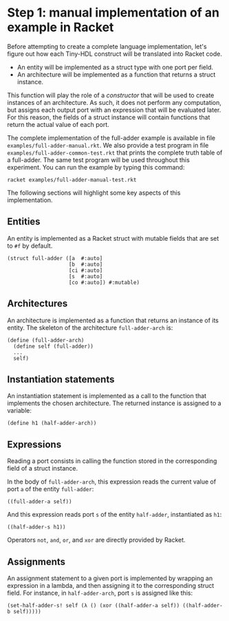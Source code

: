 # Step 1: manual implementation of an example in Racket

Before attempting to create a complete language implementation, let's figure
out how each Tiny-HDL construct will be translated into Racket code.

* An entity will be implemented as a struct type with one port per field.
* An architecture will be implemented as a function that returns a struct instance.

This function will play the role of a *constructor* that will be used to create
instances of an architecture.
As such, it does not perform any computation, but assigns each output port with
an expression that will be evaluated later.
For this reason, the fields of a struct instance will contain functions that
return the actual value of each port.

The complete implementation of the full-adder example is available in file
`examples/full-adder-manual.rkt`.
We also provide a test program in file `examples/full-adder-common-test.rkt`
that prints the complete truth table of a full-adder.
The same test program will be used throughout this experiment.
You can run the example by typing this command:

```
racket examples/full-adder-manual-test.rkt
```

The following sections will highlight some key aspects of this implementation.

## Entities

An entity is implemented as a Racket struct with mutable fields
that are set to `#f` by default.

```racket
(struct full-adder ([a  #:auto]
                    [b  #:auto]
                    [ci #:auto]
                    [s  #:auto]
                    [co #:auto]) #:mutable)
```

## Architectures

An architecture is implemented as a function that returns an instance of
its entity.
The skeleton of the architecture `full-adder-arch` is:

```racket
(define (full-adder-arch)
  (define self (full-adder))
  ...
  self)
```

## Instantiation statements

An instantiation statement is implemented as a call to the function that
implements the chosen architecture.
The returned instance is assigned to a variable:

```racket
(define h1 (half-adder-arch))
```

## Expressions

Reading a port consists in calling the function stored in the corresponding
field of a struct instance.

In the body of `full-adder-arch`, this expression reads the current value
of port `a` of the entity `full-adder`:

```racket
((full-adder-a self))
```

And this expression reads port `s` of the entity `half-adder`,
instantiated as `h1`:

```racket
((half-adder-s h1))
```

Operators `not`, `and`, `or`, and `xor` are directly provided by Racket.

## Assignments

An assignment statement to a given port is implemented by wrapping an
expression in a lambda, and then assigning it to the corresponding struct
field.
For instance, in `half-adder-arch`, port `s` is assigned like this:

```racket
(set-half-adder-s! self (λ () (xor ((half-adder-a self)) ((half-adder-b self)))))
```
